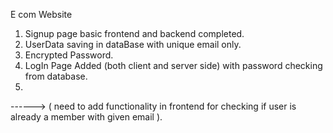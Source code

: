 E com Website

1. Signup page basic frontend and backend completed.
2. UserData saving in dataBase with unique email only.
3. Encrypted Password.
4. LogIn Page Added (both client and server side) with password checking from database.
5. 



 ------> ( need to add functionality in frontend for checking if user is already a member with given email ).
